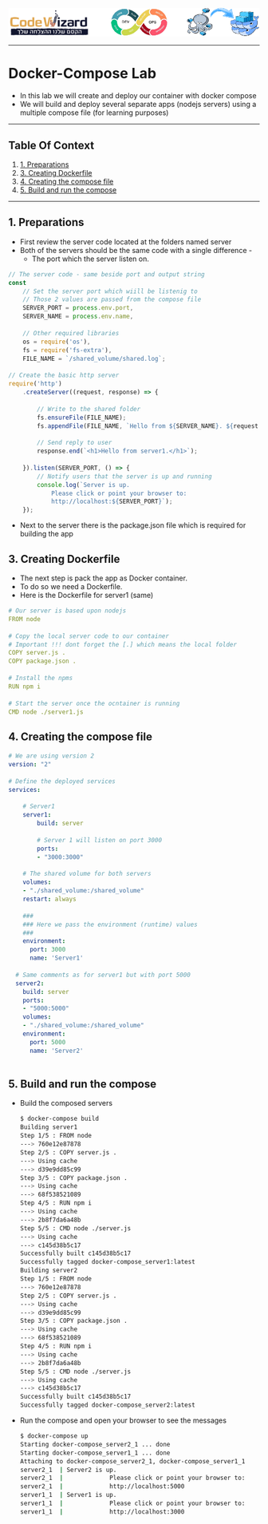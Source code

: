 ![](resources/logos.png)

---

<!-- omit in toc -->
# Docker-Compose Lab

- In this lab we will create and deploy our container with docker compose
- We will build and deploy several separate apps (nodejs servers) using a multiple compose file (for learning purposes)

---

<!-- omit in toc -->
## Table Of Context

1. [1. Preparations](#1-preparations)
2. [3. Creating Dockerfile](#3-creating-dockerfile)
3. [4. Creating the compose file](#4-creating-the-compose-file)
4. [5. Build and run the compose](#5-build-and-run-the-compose)

---

## 1. Preparations

- First review the server code located at the folders named server
- Both of the servers should be the same code with a single difference -
  - The port which the server listen on.

``` js
// The server code - same beside port and output string
const
    // Set the server port which wiill be listenig to
    // Those 2 values are passed from the compose file
    SERVER_PORT = process.env.port,
    SERVER_NAME = process.env.name,

    // Other required libraries
    os = require('os'),
    fs = require('fs-extra'),
    FILE_NAME = `/shared_volume/shared.log`;

// Create the basic http server
require('http')
    .createServer((request, response) => {

        // Write to the shared folder
        fs.ensureFile(FILE_NAME);
        fs.appendFile(FILE_NAME, `Hello from ${SERVER_NAME}. ${request.url}${os.EOL}`);

        // Send reply to user
        response.end(`<h1>Hello from server1.</h1>`);

    }).listen(SERVER_PORT, () => {
        // Notify users that the server is up and running
        console.log(`Server is up. 
            Please click or point your browser to:
            http://localhost:${SERVER_PORT}`);
    });
```

- Next to the server there is the package.json file which is required for building the app

## 3. Creating Dockerfile

- The next step is pack the app as Docker container.
- To do so we need a Dockerfile.
- Here is the Dockerfile for server1 (same)

```yaml
# Our server is based upon nodejs
FROM node

# Copy the local server code to our container
# Important !!! dont forget the [.] which means the local folder
COPY server.js .
COPY package.json .

# Install the npms
RUN npm i 

# Start the server once the ocntainer is running
CMD node ./server1.js
```

## 4. Creating the compose file

```yaml
# We are using version 2
version: "2"

# Define the deployed services
services:

    # Server1
    server1:
        build: server

        # Server 1 will listen on port 3000
        ports:
        - "3000:3000"
    
    # The shared volume for both servers
    volumes:
    - "./shared_volume:/shared_volume"
    restart: always
    
    ###
    ### Here we pass the environment (runtime) values
    ###  
    environment:
      port: 3000
      name: 'Server1'
  
  # Same comments as for server1 but with port 5000
  server2:
    build: server
    ports:
    - "5000:5000"
    volumes:
    - "./shared_volume:/shared_volume"
    environment:
      port: 5000
      name: 'Server2'
  
```

## 5. Build and run the compose

- Build the composed servers

    ```sh
    $ docker-compose build
    Building server1
    Step 1/5 : FROM node
    ---> 760e12e87878
    Step 2/5 : COPY server.js .
    ---> Using cache
    ---> d39e9dd85c99
    Step 3/5 : COPY package.json .
    ---> Using cache
    ---> 68f538521089
    Step 4/5 : RUN npm i
    ---> Using cache
    ---> 2b8f7da6a48b
    Step 5/5 : CMD node ./server.js
    ---> Using cache
    ---> c145d38b5c17
    Successfully built c145d38b5c17
    Successfully tagged docker-compose_server1:latest
    Building server2
    Step 1/5 : FROM node
    ---> 760e12e87878
    Step 2/5 : COPY server.js .
    ---> Using cache
    ---> d39e9dd85c99
    Step 3/5 : COPY package.json .
    ---> Using cache
    ---> 68f538521089
    Step 4/5 : RUN npm i
    ---> Using cache
    ---> 2b8f7da6a48b
    Step 5/5 : CMD node ./server.js
    ---> Using cache
    ---> c145d38b5c17
    Successfully built c145d38b5c17
    Successfully tagged docker-compose_server2:latest
    ```

- Run the compose and open your browser to see the messages

    ```sh
    $ docker-compose up
    Starting docker-compose_server2_1 ... done
    Starting docker-compose_server1_1 ... done
    Attaching to docker-compose_server2_1, docker-compose_server1_1
    server2_1  | Server2 is up.
    server2_1  |             Please click or point your browser to:
    server2_1  |             http://localhost:5000
    server1_1  | Server1 is up.
    server1_1  |             Please click or point your browser to:
    server1_1  |             http://localhost:3000
    ```
